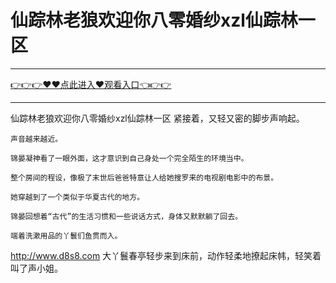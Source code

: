 # 仙踪林老狼欢迎你八零婚纱xzl仙踪林一区

<hr/><a href="https://github.com/etdfr/piqi/issues/1">👉👉👉♥♥点此进入♥观看入口👈👉👉</a><hr/>

仙踪林老狼欢迎你八零婚纱xzl仙踪林一区
紧接着，又轻又密的脚步声响起。

    声音越来越近。

    锦晏凝神看了一眼外面，这才意识到自己身处一个完全陌生的环境当中。

    整个房间的程设，像极了末世后爸爸特意让人给她搜罗来的电视剧电影中的布景。

    她穿越到了一个类似于华夏古代的地方。

    锦晏回想着“古代”的生活习惯和一些说话方式，身体又默默躺了回去。

    端着洗漱用品的丫鬟们鱼贯而入。
http://www.d8s8.com
    大丫鬟春亭轻步来到床前，动作轻柔地撩起床帏，轻笑着叫了声小姐。

